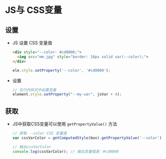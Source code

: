 # JS与 CSS变量

## 设置

+ JS 设置 CSS 变量值

  ```html
  <div style="--color: #cd0000;">
    <img src="mm.jpg" style="border: 10px solid var(--color);">
  </div>
  ```

  ```js
  ele.style.setProperty('--color', '#cd0000');
  ```

+ 设置

  ```js
  // 在行内样式中设置变量
  element.style.setProperty("--my-var", jsVar + 4);
  ```

## 获取

+ JS中获取CSS变量可以使用 `getPropertyValue()` 方法

  ```js
  // 获取 --color CSS 变量值
  var cssVarColor = getComputedStyle(box).getPropertyValue('--color');

  // 输出cssVarColor
  console.log(cssVarColor); // 输出变量值是：#cd0000
  ```
